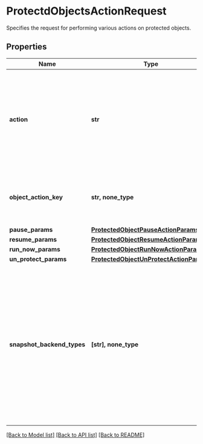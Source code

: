 # ProtectdObjectsActionRequest

Specifies the request for performing various actions on protected objects.

## Properties
Name | Type | Description | Notes
------------ | ------------- | ------------- | -------------
**action** | **str** | Specifies the action type to be performed on object getting protected. Based on selected action, provide the action params. | 
**object_action_key** | **str, none_type** | Specifies the object action key for any action on the given object. | [optional] 
**pause_params** | [**ProtectedObjectPauseActionParams**](ProtectedObjectPauseActionParams.md) |  | [optional] 
**resume_params** | [**ProtectedObjectResumeActionParams**](ProtectedObjectResumeActionParams.md) |  | [optional] 
**run_now_params** | [**ProtectedObjectRunNowActionParams**](ProtectedObjectRunNowActionParams.md) |  | [optional] 
**un_protect_params** | [**ProtectedObjectUnProtectActionParams**](ProtectedObjectUnProtectActionParams.md) |  | [optional] 
**snapshot_backend_types** | **[str], none_type** | Specifies the protections type on which action to be performed. This is used when an object is protected by multiple protection types. If not specified action will be performed on all protection types. | [optional] 

[[Back to Model list]](../README.md#documentation-for-models) [[Back to API list]](../README.md#documentation-for-api-endpoints) [[Back to README]](../README.md)



